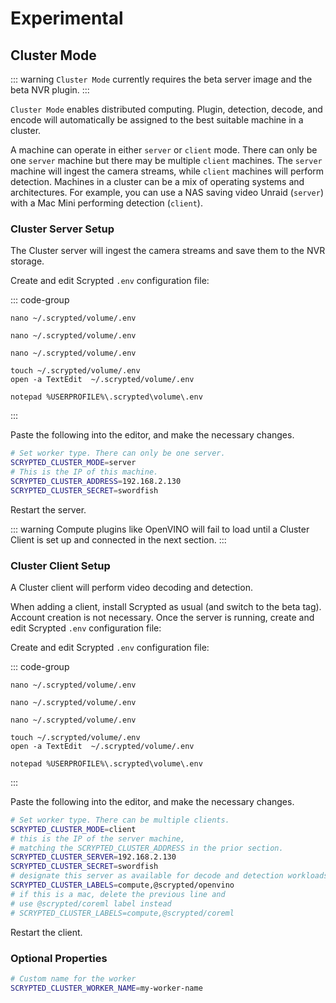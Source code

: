 # Experimental

## Cluster Mode

::: warning
`Cluster Mode` currently requires the beta server image and the beta NVR plugin.
:::

`Cluster Mode` enables distributed computing. Plugin, detection, decode, and encode will automatically be assigned to the best suitable machine in a cluster.

A machine can operate in either `server` or `client` mode. There can only be one `server` machine but there may be multiple `client` machines. The `server` machine will ingest the camera streams, while `client` machines will perform detection. Machines in a cluster can be a mix of operating systems and architectures. For example, you can use a NAS saving video Unraid (`server`) with a Mac Mini performing detection (`client`).

### Cluster Server Setup

The Cluster server will ingest the camera streams and save them to the NVR storage.

Create and edit Scrypted `.env` configuration file:

::: code-group

```[Docker Compose]
nano ~/.scrypted/volume/.env
```

```[Proxmox]
nano ~/.scrypted/volume/.env
```

```[Linux]
nano ~/.scrypted/volume/.env
```

```[Mac]
touch ~/.scrypted/volume/.env
open -a TextEdit  ~/.scrypted/volume/.env
```

```[Windows Command Prompt]
notepad %USERPROFILE%\.scrypted\volume\.env
```

:::

Paste the following into the editor, and make the necessary changes.

```sh
# Set worker type. There can only be one server.
SCRYPTED_CLUSTER_MODE=server
# This is the IP of this machine.
SCRYPTED_CLUSTER_ADDRESS=192.168.2.130
SCRYPTED_CLUSTER_SECRET=swordfish
```

Restart the server.

::: warning
Compute plugins like OpenVINO will fail to load until a Cluster Client is set up and connected in the next section.
:::

### Cluster Client Setup

A Cluster client will perform video decoding and detection.

When adding a client, install Scrypted as usual (and switch to the beta tag). Account creation is not necessary. Once the server is running, create and edit Scrypted `.env` configuration file:


Create and edit Scrypted `.env` configuration file:

::: code-group

```[Docker Compose]
nano ~/.scrypted/volume/.env
```

```[Proxmox]
nano ~/.scrypted/volume/.env
```

```[Linux]
nano ~/.scrypted/volume/.env
```

```[Mac]
touch ~/.scrypted/volume/.env
open -a TextEdit  ~/.scrypted/volume/.env
```

```[Windows Command Prompt]
notepad %USERPROFILE%\.scrypted\volume\.env
```

:::

Paste the following into the editor, and make the necessary changes.

```sh
# Set worker type. There can be multiple clients.
SCRYPTED_CLUSTER_MODE=client
# this is the IP of the server machine,
# matching the SCRYPTED_CLUSTER_ADDRESS in the prior section.
SCRYPTED_CLUSTER_SERVER=192.168.2.130
SCRYPTED_CLUSTER_SECRET=swordfish
# designate this server as available for decode and detection workloads
SCRYPTED_CLUSTER_LABELS=compute,@scrypted/openvino
# if this is a mac, delete the previous line and
# use @scrypted/coreml label instead
# SCRYPTED_CLUSTER_LABELS=compute,@scrypted/coreml
```

Restart the client.

### Optional Properties

```sh
# Custom name for the worker
SCRYPTED_CLUSTER_WORKER_NAME=my-worker-name
```
